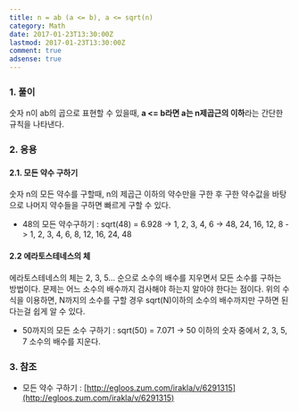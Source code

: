 ```yaml
---
title: n = ab (a <= b), a <= sqrt(n)
category: Math
date: 2017-01-23T13:30:00Z
lastmod: 2017-01-23T13:30:00Z
comment: true
adsense: true
---
```


### 1. 풀이

숫자 n이 ab의 곱으로 표현할 수 있을때, **a <= b라면 a는 n제곱근의 이하**라는 간단한 규칙을 나타낸다.

### 2. 응용

#### 2.1. 모든 약수 구하기

숫자 n의 모든 약수를 구할때, n의 제곱근 이하의 약수만을 구한 후 구한 약수값을 바탕으로 나머지 약수들을 구하면 빠르게 구할 수 있다.

* 48의 모든 약수구하기 : sqrt(48) = 6.928 -> 1, 2, 3, 4, 6 -> 48, 24, 16, 12, 8 -> 1, 2, 3, 4, 6, 8, 12, 16, 24, 48

#### 2.2 에라토스테네스의 체

에라토스테네스의 체는 2, 3, 5... 순으로 소수의 배수를 지우면서 모든 소수를 구하는 방법이다. 문제는 어느 소수의 배수까지 검사해야 하는지 알아야 한다는 점이다. 위의 수식을 이용하면, N까지의 소수를 구할 경우 sqrt(N)이하의 소수의 배수까지만 구하면 된다는걸 쉽게 알 수 있다. 

* 50까지의 모든 소수 구하기 : sqrt(50) = 7.071 -> 50 이하의 숫자 중에서 2, 3, 5, 7 소수의 배수를 지운다.

### 3. 참조

* 모든 약수 구하기 : [http://egloos.zum.com/irakla/v/6291315](http://egloos.zum.com/irakla/v/6291315)
